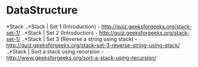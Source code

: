 # DataStructure

*Stack
..*Stack | Set 1 (Introduction) - http://quiz.geeksforgeeks.org/stack-set-1/
..*Stack | Set 2 (Introduction) - http://quiz.geeksforgeeks.org/stack-set-1/
..*Stack | Set 3 (Reverse a string using stack) - http://quiz.geeksforgeeks.org/stack-set-3-reverse-string-using-stack/
..*Stack | Sort a stack using recursion - http://www.geeksforgeeks.org/sort-a-stack-using-recursion/